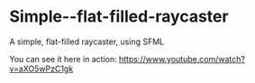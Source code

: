 Simple--flat-filled-raycaster
=============================

A simple, flat-filled raycaster, using SFML

You can see it here in action: https://www.youtube.com/watch?v=aXO5wPzC1gk
